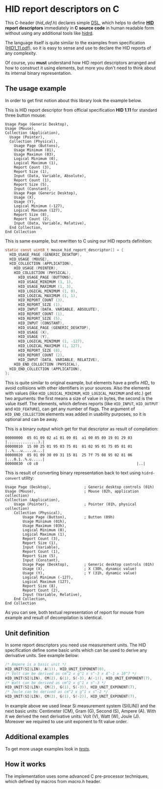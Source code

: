 # HID report descriptors on C

This C-header (*hid_def.h*) declares simple [DSL](https://en.wikipedia.org/wiki/Domain-specific_language), which helps to define **[HID](https://en.wikipedia.org/wiki/USB_HID) report descriptors** immediately in **C source code** in human readable form without using any additional tools like [hidrd](https://github.com/DIGImend/hidrd).

The language itself is quite similar to the examples from specification ([HID1_11.pdf](https://www.usb.org/developers/hidpage/HID1_11.pdf)), so it is easy to sense and use to declare the HID reports of any complexity.

Of course, you **must** understand how HID report descriptors arranged and how to construct it using elements, but more you don't need to think about its internal binary representation.

## The usage example

In order to get first notion about this library look the example below.

This is HID report descriptor from official specification **HID 1.11** for standard three button mouse:

```
Usage Page (Generic Desktop),
Usage (Mouse),
Collection (Application),
  Usage (Pointer),
  Collection (Physical),
    Usage Page (Buttons),
    Usage Minimum (01),
    Usage Maximun (03),
    Logical Minimum (0),
    Logical Maximum (1),
    Report Count (3),
    Report Size (1),
    Input (Data, Variable, Absolute),
    Report Count (1),
    Report Size (5),
    Input (Constant),
    Usage Page (Generic Desktop),
    Usage (X),
    Usage (Y),
    Logical Minimum (-127),
    Logical Maximum (127),
    Report Size (8),
    Report Count (2),
    Input (Data, Variable, Relative),
  End Collection,
End Collection
```

This is same example, but rewritten to C using our HID reports definition:

```C
static const uint8_t mouse_hid_report_descriptor[] = {
  HID_USAGE_PAGE (GENERIC_DESKTOP),
  HID_USAGE (MOUSE),
  HID_COLLECTION (APPLICATION),
    HID_USAGE (POINTER),
    HID_COLLECTION (PHYSICAL),
      HID_USAGE_PAGE (BUTTONS),
      HID_USAGE_MINIMUM (1, 1),
      HID_USAGE_MAXIMUM (1, 3),
      HID_LOGICAL_MINIMUM (1, 0),
      HID_LOGICAL_MAXIMUM (1, 1),
      HID_REPORT_COUNT (3),
      HID_REPORT_SIZE (1),
      HID_INPUT (DATA, VARIABLE, ABSOLUTE),
      HID_REPORT_COUNT (1),
      HID_REPORT_SIZE (5),
      HID_INPUT (CONSTANT),
      HID_USAGE_PAGE (GENERIC_DESKTOP),
      HID_USAGE (X),
      HID_USAGE (Y),
      HID_LOGICAL_MINIMUM (1, -127),
      HID_LOGICAL_MAXIMUM (1, 127),
      HID_REPORT_SIZE (8),
      HID_REPORT_COUNT (2),
      HID_INPUT (DATA, VARIABLE, RELATIVE),
    HID_END_COLLECTION (PHYSICAL),
  HID_END_COLLECTION (APPLICATION),
};
```

This is quite similar to original example, but elements have a prefix *HID_* to avoid collisions with other identifiers in your sources. Also the elements with values (like `HID_LOGICAL_MINIMUM`, `HID_LOGICAL_MAXIMUM` and etc.) get two arguments: the first means a size of value in bytes, the second is the value itself. The elements, which defines reports (like `HID_INPUT`, `HID_OUTPUT` and `HID_FEATURE`), can get any number of flags. The argument of `HID_END_COLLECTION` elements was added in usability purposes, so it is optional and can be away.

This is a binary output which get for that descriptor as result of compilation:

```
00000000  05 01 09 02 a1 01 09 01  a1 00 05 09 19 01 29 03  |..............).|
00000010  15 00 25 01 95 03 75 01  81 02 95 01 75 05 81 01  |..%...u.....u...|
00000020  05 01 09 30 09 31 15 81  25 7f 75 08 95 02 81 06  |...0.1..%.u.....|
00000030  c0 c0                                             |..|
```

This is result of converting binary representation back to text using `hidrd-convert` utility:

```
Usage Page (Desktop),               ; Generic desktop controls (01h)
Usage (Mouse),                      ; Mouse (02h, application collection)
Collection (Application),
    Usage (Pointer),                ; Pointer (01h, physical collection)
    Collection (Physical),
        Usage Page (Button),        ; Button (09h)
        Usage Minimum (01h),
        Usage Maximum (03h),
        Logical Minimum (0),
        Logical Maximum (1),
        Report Count (3),
        Report Size (1),
        Input (Variable),
        Report Count (1),
        Report Size (5),
        Input (Constant),
        Usage Page (Desktop),       ; Generic desktop controls (01h)
        Usage (X),                  ; X (30h, dynamic value)
        Usage (Y),                  ; Y (31h, dynamic value)
        Logical Minimum (-127),
        Logical Maximum (127),
        Report Size (8),
        Report Count (2),
        Input (Variable, Relative),
    End Collection,
End Collection
```

As you can see, both textual representation of report for mouse from example and result of decompilation is identical.

## Unit definition

In some report descriptors you need use measurement units. The HID specification define some basic units which can be used to derive any derivative units. See example below:

```C
/* Ampere is a basic unit */
HID_UNIT(SI(LIN), A(1)), HID_UNIT_EXPONENT(0),
/* Volt can be derived as cm^2 x g^1 x s^-3 x A^-1 x 10^7 */
HID_UNIT(SI(LIN), CM(2), G(1), S(-3), A(-1)), HID_UNIT_EXPONENT(7),
/* Watt can be derived as cm^2 x g^1 x s^-3 */
HID_UNIT(SI(LIN), CM(2), G(1), S(-3)), HID_UNIT_EXPONENT(7),
/* Joule can be derived as cm^2 x g^1 x s^-2 */
HID_UNIT(SI(LIN), CM(2), G(1), S(-2)), HID_UNIT_EXPONENT(7),
```

In example above we used linear Si measurement system (SI(LIN)) and the next basic units: Centimeter (CM), Gram (G), Second (S), Ampere (A). With it we derived the next derivative units: Volt (V), Watt (W), Joule (J). Moreover we required to use unit exponent to fit value order.

## Additional examples

To get more usage examples look in *[tests](test/hid_def.c)*.

## How it works

The implementation uses some advanced C pre-processor techniques, which defined by macros from *macro.h* header.
